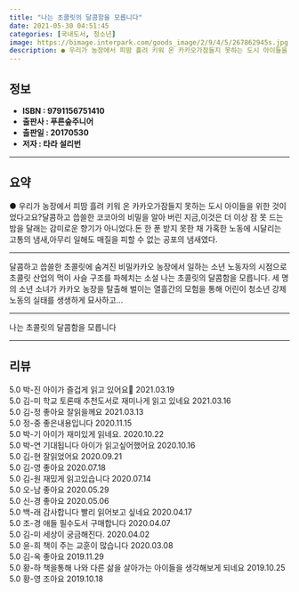```yaml
---
title: "나는 초콜릿의 달콤함을 모릅니다"
date: 2021-05-30 04:51:45
categories: [국내도서, 청소년]
image: https://bimage.interpark.com/goods_image/2/9/4/5/267862945s.jpg
description: ● 우리가 농장에서 피땀 흘려 키워 온 카카오가잠들지 못하는 도시 아이들을 위한 것이었다고요?달콤하고 씁쓸한 코코아의 비밀을 알아 버린 지금,이것은 더 이상 잠 못 드는 밤을 달래는 감미로운 향기가 아니었다.돈 한 푼 받지 못한 채 가혹한 노동에 시달리는 고통의 냄새,아무리 일해도 매
---
```


## **정보**

- **ISBN : 9791156751410**
- **출판사 : 푸른숲주니어**
- **출판일 : 20170530**
- **저자 : 타라 설리번**

------



## **요약**

●  우리가 농장에서 피땀 흘려 키워 온 카카오가잠들지 못하는 도시 아이들을 위한 것이었다고요?달콤하고 씁쓸한 코코아의 비밀을 알아 버린 지금,이것은 더 이상 잠 못 드는 밤을 달래는 감미로운 향기가 아니었다.돈 한 푼 받지 못한 채 가혹한 노동에 시달리는 고통의 냄새,아무리 일해도 매질을 피할 수 없는 공포의 냄새였다.

------

달콤하고 씁쓸한 초콜릿에 숨겨진 비밀카카오 농장에서 일하는 소년 노동자의 시점으로 초콜릿 산업의 먹이 사슬 구조를 파헤치는 소설 나는 초콜릿의 달콤함을 모릅니다. 세 명의 소년 소녀가 카카오 농장을 탈출해 벌이는 열흘간의 모험을 통해 어린이 청소년 강제 노동의 실태를 생생하게 묘사하고... 

------


나는 초콜릿의 달콤함을 모릅니다 

------


## **리뷰** 

5.0 박-진 아이가 즐겁게 읽고 있어요 2021.03.19 <br/>5.0 김-미 학교 토론때 추천도서로 재미나게 읽고 있네요 2021.03.16 <br/>5.0 김-정 좋아요 잘읽을께요 2021.03.13 <br/>5.0 정-중 좋은내용입니다 2020.11.15 <br/>5.0 박-기 아이가 재미있게 읽네요. 2020.10.22 <br/>5.0 박-연 기대됩니다 아이가 읽고싶어했어요 2020.10.16 <br/>5.0 김-현 잘읽었어요 2020.09.21 <br/>5.0 김-영 좋아요 2020.07.18 <br/>5.0 김-원 재밌게 읽고있습니다 2020.07.14 <br/>5.0 오-남 좋아요 2020.05.29 <br/>5.0 신-경 좋아요 2020.05.06 <br/>5.0 백-래 감사합니다
빨리 읽어보고 싶네요 2020.04.17 <br/>5.0 조-경 애들 필수도서 구매합니다 2020.04.07 <br/>5.0 김-미 세상이 궁금해진다. 2020.04.02 <br/>5.0 윤-희 책이 주는 교훈이 많습니다 2020.03.08 <br/>5.0 김-옥 좋아요 2019.11.29 <br/>5.0 황-하 책을통해 나와 다른 삶을 살아가는 아이들을 생각해보게 되네요 2019.10.25 <br/>5.0 황-영 조아요 2019.10.18 <br/>